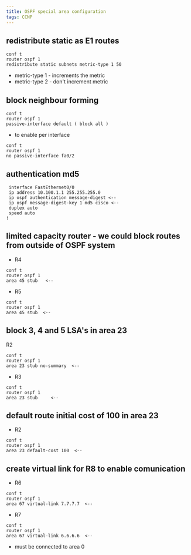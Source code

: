 ```yaml
---
title: OSPF special area configuration
tags: CCNP
---
```


## redistribute static as E1 routes

```
conf t
router ospf 1
redistribute static subnets metric-type 1 50
```

- metric-type 1 - increments the metric
- metric-type 2 - don't increment metric

## block neighbour forming 

```
conf t
router ospf 1
passive-interface default ( block all )
```

- to enable per interface

```
conf t
router ospf 1
no passive-interface fa0/2
```

## authentication md5

```
 interface FastEthernet0/0
 ip address 10.100.1.1 255.255.255.0
 ip ospf authentication message-digest <--
 ip ospf message-digest-key 1 md5 cisco <--
 duplex auto
 speed auto
!
```

## limited capacity router - we could block routes from outside of OSPF system

- R4  

```
conf t
router ospf 1
area 45 stub   <--
```

- R5

```
conf t
router ospf 1
area 45 stub  <--
```

## block 3, 4 and 5 LSA's in area 23

R2

```
conf t 
router ospf 1
area 23 stub no-summary  <--
```

- R3

```
conf t 
router ospf 1
area 23 stub     <--
```

## default route initial cost of 100 in area 23

- R2

```
conf t 
router ospf 1
area 23 default-cost 100  <--
```

## create virtual link for R8 to enable comunication

- R6

```
conf t
router ospf 1
area 67 virtual-link 7.7.7.7  <--
```

- R7

```
conf t
router ospf 1
area 67 virtual-link 6.6.6.6  <--
```

- must be connected to area 0